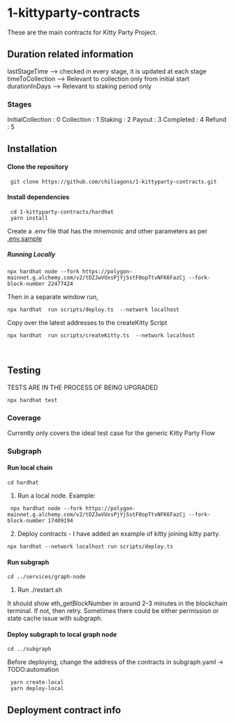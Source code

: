 # 1-kittyparty-contracts

These are the main contracts for Kitty Party Project.

## Duration related information
lastStageTime --> checked in every stage, it is updated at each stage
timeToCollection --> Relevant to collection only from initial start
durationInDays --> Relevant to staking period only

### Stages
InitialCollection : 0
Collection : 1
Staking : 2
Payout : 3
Completed : 4
Refund : 5

## Installation

####  Clone the repository

```
 git clone https://github.com/chiliagons/1-kittyparty-contracts.git
```

#### Install dependencies

```
 cd 1-kittyparty-contracts/hardhat
 yarn install
```

Create a .env file that has the mnemonic and other parameters as per [.env.sample](/hardhat/.env.example)
##### Running Locally
```
npx hardhat node --fork https://polygon-mainnet.g.alchemy.com/v2/tDZJwVUxsPjYjSstF0opTtvNFK6FazCj --fork-block-number 22477424
```
Then in a separate window run,
```
npx hardhat  run scripts/deploy.ts  --network localhost
```
Copy over the latest addresses to the createKitty Script
```
npx hardhat  run scripts/createKitty.ts  --network localhost
```
<br/>

## Testing
TESTS ARE IN THE PROCESS OF BEING UPGRADED
```
npx hardhat test
```

### Coverage 
Currently only covers the ideal test case for the generic Kitty Party Flow


### Subgraph 
#### Run local chain
```
cd hardhat 
```

1. Run a local node. Example:
```
 npx hardhat node --fork https://polygon-mainnet.g.alchemy.com/v2/tDZJwVUxsPjYjSstF0opTtvNFK6FazCj --fork-block-number 17409194
```

2. Deploy contracts - I have added an example of kitty joining kitty party.
```
npx hardhat --network localhost run scripts/deploy.ts
```

#### Run subgraph
```
cd ../services/graph-node
```

1. Run ./restart.sh

It should show eth_getBlockNumber in around 2-3 minutes in the blockchain terminal. If not, then retry. Sometimes there could be either permission or state cache issue with subgraph.

#### Deploy subgraph to local graph node
```
cd ../subgraph
```

Before deploying, change the address of the contracts in subgraph.yaml -> TODO:automation
```
 yarn create-local
 yarn deploy-local
```


## Deployment contract info